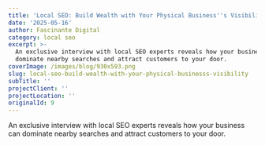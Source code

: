 ```yaml
---
title: 'Local SEO: Build Wealth with Your Physical Business''s Visibility'
date: '2025-05-16'
author: Fascinante Digital
category: local seo
excerpt: >-
  An exclusive interview with local SEO experts reveals how your business can
  dominate nearby searches and attract customers to your door.
coverImage: /images/blog/930x593.png
slug: local-seo-build-wealth-with-your-physical-businesss-visibility
subTitle: ''
projectClient: ''
projectLocation: ''
originalId: 9
---
```


An exclusive interview with local SEO experts reveals how your business can dominate nearby searches and attract customers to your door.
